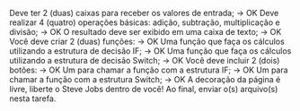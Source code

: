 Deve ter 2 (duas) caixas para receber os valores de entrada; -> OK
Deve realizar 4 (quatro) operações básicas: adição, subtração, multiplicação e divisão; -> OK
O resultado deve ser exibido em uma caixa de texto; -> OK
Você deve criar 2 (duas) funções: -> OK
Uma função que faça os cálculos utilizando a estrutura de decisão IF; -> OK 
Uma função que faça os cálculos utilizando a estrutura de decisão Switch; -> OK
Você deve incluir 2 (dois) botões: -> OK
Um para chamar a função com a estrutura IF; -> OK
Um para chamar a função com a estrutura Switch; -> OK
A decoração da página é livre, liberte o Steve Jobs dentro de você!
Ao final, enviar o(s) arquivo(s) nesta tarefa.